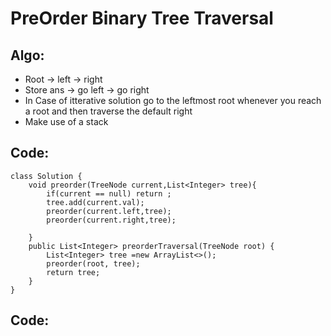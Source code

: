 # PreOrder Binary Tree Traversal
## Algo:
* Root -> left -> right
* Store ans -> go left -> go right
* In Case of itterative solution go to the leftmost root whenever you reach a root and then traverse the default right
* Make use of a stack
## Code:
```
class Solution {
    void preorder(TreeNode current,List<Integer> tree){
        if(current == null) return ;
        tree.add(current.val);
        preorder(current.left,tree);
        preorder(current.right,tree);

    }
    public List<Integer> preorderTraversal(TreeNode root) {
        List<Integer> tree =new ArrayList<>();
        preorder(root, tree);
        return tree;
    }
}
```
## Code: 
```

```
